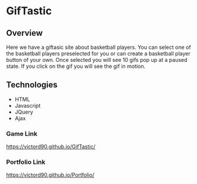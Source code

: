 # GifTastic

## Overview

Here we have a giftasic site about basketball players. You can select one of the basketball players preselected for you
or can create a basketball player button of your own. Once selected you will see 10 gifs pop up at a paused state.
If you click on the gif you will see the gif in motion.

## Technologies

- HTML
- Javascript
- JQuery
- Ajax

### Game Link

https://victord90.github.io/GifTastic/

### Portfolio Link

https://victord90.github.io/Portfolio/
